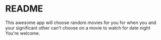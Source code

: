 # README

This awesome app will choose random movies for you for when you and your significant other can't choose on a movie to watch for date night
You're welcome.
